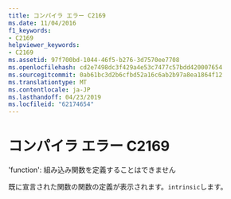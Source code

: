 ```yaml
---
title: コンパイラ エラー C2169
ms.date: 11/04/2016
f1_keywords:
- C2169
helpviewer_keywords:
- C2169
ms.assetid: 97f700bd-1044-46f5-b276-3d7570ee7708
ms.openlocfilehash: cd2e7498dc3f429a4e53c7477c57bdd420007654
ms.sourcegitcommit: 0ab61bc3d2b6cfbd52a16c6ab2b97a8ea1864f12
ms.translationtype: MT
ms.contentlocale: ja-JP
ms.lasthandoff: 04/23/2019
ms.locfileid: "62174654"
---
```

# <a name="compiler-error-c2169"></a>コンパイラ エラー C2169

'function': 組み込み関数を定義することはできません

既に宣言された関数の関数の定義が表示されます。`intrinsic`します。